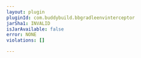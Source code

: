 ```yaml
---
layout: plugin
pluginId: com.buddybuild.bbgradleenvinterceptor
jarSha1: INVALID
isJarAvailable: false
error: NONE
violations: []

---
```


